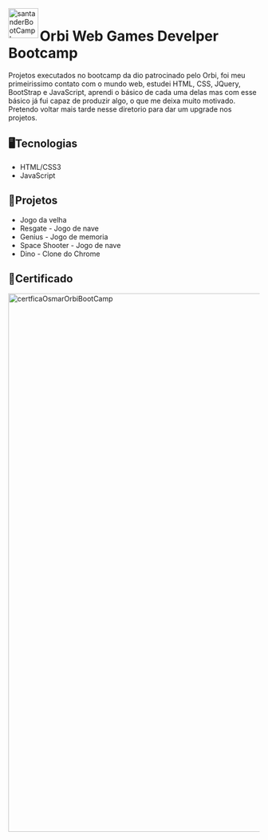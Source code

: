 <img align="left" src="https://hermes.digitalinnovation.one/tracks/5a0ef2bf-8cca-4be7-b506-3945fbb8f1d4.png" alt="santanderBootCampLogo" width="60"/> 
<h1> Orbi Web Games Develper Bootcamp </h1>
<p>
  Projetos executados no bootcamp da dio patrocinado pelo Orbi, foi meu primeirissimo contato com o mundo web, estudei HTML, CSS, JQuery, BootStrap e JavaScript,
aprendi o básico de cada uma delas mas com esse básico já fui capaz de produzir algo, o que me deixa muito motivado. 
Pretendo voltar mais tarde nesse diretorio para dar um upgrade nos projetos.
</p>
<h2>🖥Tecnologias</h2>
<ul>
<li>HTML/CSS3</li>
<li>JavaScript</li>
</ul>

<h2>📐Projetos</h2>
<ul>
<li>Jogo da velha</li>
<li>Resgate - Jogo de nave</li>
<li>Genius - Jogo de memoria</li>
<li>Space Shooter - Jogo de nave</li>
<li>Dino - Clone do Chrome</li>
</ul>

<h2>📝Certificado</h2>
<img src="https://hermes.digitalinnovation.one/certificates/cover/F2CF23DF.jpg" alt="certficaOsmarOrbiBootCamp"/ width="1080"> 
